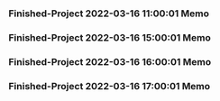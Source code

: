 ### Finished-Project 2022-03-16 11:00:01 Memo
### Finished-Project 2022-03-16 15:00:01 Memo
### Finished-Project 2022-03-16 16:00:01 Memo
### Finished-Project 2022-03-16 17:00:01 Memo
